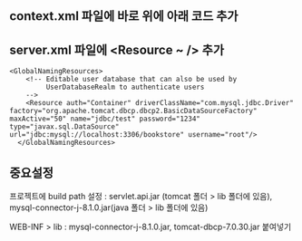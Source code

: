 ## context.xml 파일에 </context> 바로 위에 아래 코드 추가
<ResourceLink global="jdbc/test" name="jdbc/test" type="javax.sql.DataSource" />

## server.xml 파일에  <Resource ~ /> 추가
```
<GlobalNamingResources>
    <!-- Editable user database that can also be used by
         UserDatabaseRealm to authenticate users
    -->
    <Resource auth="Container" driverClassName="com.mysql.jdbc.Driver" factory="org.apache.tomcat.dbcp.dbcp2.BasicDataSourceFactory" maxActive="50" name="jdbc/test" password="1234" type="javax.sql.DataSource" url="jdbc:mysql://localhost:3306/bookstore" username="root"/>
  </GlobalNamingResources>
```

## 중요설정  
프로젝트에 build path 설정 : servlet.api.jar (tomcat 폴더 > lib 폴더에 있음), mysql-connector-j-8.1.0.jar(java 폴더 > lib 폴더에 있음)

WEB-INF > lib : mysql-connector-j-8.1.0.jar, tomcat-dbcp-7.0.30.jar 붙여넣기
